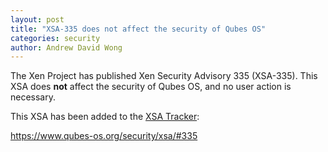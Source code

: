 ```yaml
---
layout: post
title: "XSA-335 does not affect the security of Qubes OS"
categories: security
author: Andrew David Wong
---
```


The Xen Project has published Xen Security Advisory 335 (XSA-335). This
XSA does **not** affect the security of Qubes OS, and no user action is
necessary.

This XSA has been added to the [XSA Tracker]:

<https://www.qubes-os.org/security/xsa/#335>


[XSA Tracker]: https://www.qubes-os.org/security/xsa/

